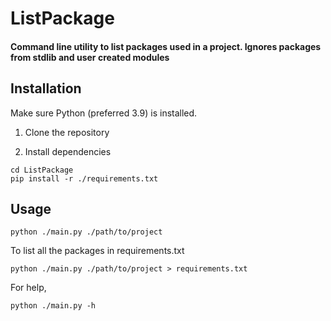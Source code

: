 # ListPackage
#### Command line utility to list packages used in a project. Ignores packages from stdlib and user created modules

## Installation
Make sure Python (preferred 3.9) is installed.

1. Clone the repository

2. Install dependencies
```shell
cd ListPackage
pip install -r ./requirements.txt
```

## Usage
```shell
python ./main.py ./path/to/project
```
To list all the packages in requirements.txt
```shell
python ./main.py ./path/to/project > requirements.txt
```

For help,
```shell
python ./main.py -h
```